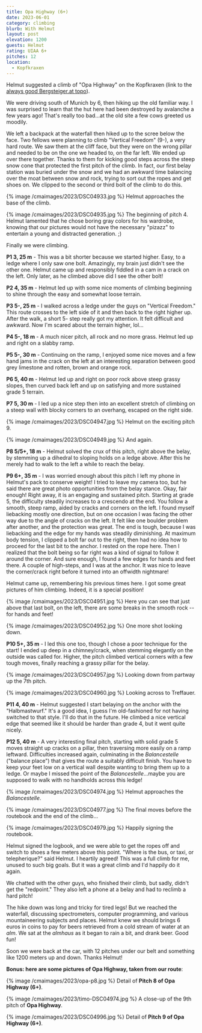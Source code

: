 ```yaml
---
title: Opa Highway (6+)
date: 2023-06-01
category: climbing
blurb: With Helmut
layout: post
elevation: 1200
guests: Helmut
rating: UIAA 6+
pitches: 12
location:
  - Kopfkraxen
---
```


Helmut suggested a climb of "Opa Highway" on the Kopfkraxen (link to the
[always good Bergsteiger.at topo](https://www.bergsteigen.com/touren/klettern/opa-highway-kopfkraxen/)).

We were driving south of Munich by 6, then hiking up the old familiar way.
I was surprised to learn that the hut here had been destroyed by avalanche
a few years ago! That's really too bad...at the old site a few cows
greeted us moodily.

We left a backpack at the waterfall then hiked up to the scree below the face.
Two fellows were planning to climb "Vertical Freedom" (9-), a very hard route.
We saw them at the cliff face, but they were on the wrong pillar and needed
to be on the one we headed to, on the far left. We ended up over there
together. Thanks to them for kicking good steps across the steep snow
cone that protected the first pitch of the climb. In fact, our first belay
station was buried under the snow and we had an awkward time balancing
over the moat between snow and rock, trying to sort out the ropes and get
shoes on. We clipped to the second or third bolt of the climb to do this.

{% image /cmaimages/2023/DSC04933.jpg %}
Helmut approaches the base of the climb.

{% image /cmaimages/2023/DSC04935.jpg %}
The beginning of pitch 4. Helmut lamented that he chose boring gray colors for
his wardrobe,
knowing that our pictures would not have the necessary "pizazz" to entertain
a young and distracted generation. ;)

Finally we were climbing.

**P1 3, 25 m** - This was a bit shorter because we started higher. Easy, to
a ledge where I only saw one bolt. Amazingly, my brain just didn't see the
other one. Helmut came up and responsibly fiddled in a cam in a crack on the
left. Only later, as he climbed above did I see the other bolt!

**P2 4, 35 m** - Helmut led up with some nice moments of climbing beginning
to shine through the easy and somewhat loose terrain.

**P3 5-, 25 m** - I walked across a ledge under the guys on "Vertical Freedom."
This route crosses to the left side of it and then back to the right higher
up. After the walk, a short 5- step really got my attention. It felt difficult
and awkward. Now I'm scared about the terrain higher, lol...

**P4 5-, 18 m** - A much nicer pitch, all rock and no more grass. Helmut led
up and right on a slabby ramp.

**P5 5-, 30 m** - Continuing on the ramp, I enjoyed some nice moves and a few
hand jams in the crack on the left at an interesting separation between
good grey limestone and rotten, brown and orange rock.

**P6 5, 40 m** - Helmut led up and right on poor rock above steep grassy slopes, then
curved back left and up on satisfying and more sustained grade 5 terrain.

**P7 5, 30 m** - I led up a nice step then into an excellent stretch of climbing
on a steep wall with blocky corners to an overhang, escaped on the right side.

{% image /cmaimages/2023/DSC04947.jpg %}
Helmut on the exciting pitch 9.

{% image /cmaimages/2023/DSC04949.jpg %}
And again.

**P8 5/5+, 18 m** - Helmut solved the crux of this pitch, right above the
belay, by stemming up a dihedral to sloping holds on a ledge above. After this
he merely had to walk to the left a while to reach the belay.

**P9 6+, 35 m** - I was worried enough about this pitch I left my phone in
Helmut's pack to conserve weight! I tried to leave my camera too, but he said
there are great photo opportunities from the belay stance. Okay, fair enough!
Right away, it is an engaging and sustained pitch. Starting at grade 5, the
difficulty steadily increases to a crescendo at the end. You follow a smooth,
steep ramp, aided by cracks and corners on the left. I found myself liebacking
mostly one direction, but on one occasion I was facing the other way due to
the angle of cracks on the left. It felt like one boulder problem after another,
and the protection was great. The end is tough, because I was liebacking
and the edge for my hands was steadily diminishing. At maximum body tension,
I clipped a bolt far out to the right, then had no idea how to proceed for
the last bit to the anchor. I rested on the rope here. Then I realized
that the bolt being so far right was a kind of signal to follow it around the
corner. And sure enough, I found a few edges for hands and feet there. A couple
of high-steps, and I was at the anchor. It was nice to leave the corner/crack
right before it turned into an offwidth nightmare!

Helmut came up, remembering his previous times here. I got some great pictures
of him climbing. Indeed, it is a special position!

{% image /cmaimages/2023/DSC04951.jpg %}
Here you can see that just above that last bolt, on the left, there are some
breaks in the smooth rock -- for hands and feet!

{% image /cmaimages/2023/DSC04952.jpg %}
One more shot looking down.


**P10 5+, 35 m** - I led this one too, though I chose a poor technique for the
start! I ended up deep in a chimney/crack, when stemming elegantly on the outside
was called for. Higher, the pitch climbed vertical corners with a few tough
moves, finally reaching a grassy pillar for the belay.

{% image /cmaimages/2023/DSC04957.jpg %}
Looking down from partway up the 7th pitch.

{% image /cmaimages/2023/DSC04960.jpg %}
Looking across to Treffauer.

**P11 4, 40 m** - Helmut suggested I start belaying on the anchor with the
"Halbmastwurf." It's a good idea, I guess I'm old-fashioned for not having switched
to that style. I'll do that in the future. He climbed a nice vertical edge
that seemed like it should be harder than grade 4, but it went quite nicely.

**P12 5, 40 m** - A very interesting final pitch, starting with solid grade 5
moves straight up cracks on a pillar, then traversing more easily on a ramp leftward.
Difficulties increased again, culminating in the *Balancestelle* ("balance place")
that gives the route a suitably difficult finish. You have to keep your feet
low on a vertical wall despite wanting to bring them up to a ledge. Or maybe I
missed the point of the *Balancestelle*...maybe you are supposed to walk
with no handholds across this ledge!

{% image /cmaimages/2023/DSC04974.jpg %}
Helmut approaches the *Balancestelle*.

{% image /cmaimages/2023/DSC04977.jpg %}
The final moves before the routebook and the end of the climb...

{% image /cmaimages/2023/DSC04979.jpg %}
Happily signing the routebook.

Helmut signed the logbook, and we were able to get the ropes off and switch to
shoes a few meters above this point. "Where is the bus, or taxi, or telepherique?"
said Helmut. I heartily agreed! This was a full climb for me, unused to such
big goals. But it was a great climb and I'd happily do it again.

We chatted with the other guys, who finished their climb, but sadly, didn't get
the "redpoint." They also left a phone at a belay and had to reclimb a hard pitch!

The hike down was long and tricky for tired legs! But we reached the waterfall,
discussing spectrometers, computer programming, and various mountaineering subjects
and places. Helmut knew we should brings 6 euros in coins to pay for beers
retrieved from a cold stream of water at an *alm*. We sat at the *almhaus* as
it began to rain a bit, and drank beer. Good fun!

Soon we were back at the car, with 12 pitches under our belt and something like
1200 meters up and down. Thanks Helmut!

**Bonus: here are some pictures of Opa Highway, taken from our route**:

{% image /cmaimages/2023/opa-p8.jpg %}
Detail of **Pitch 8 of Opa Highway (6+)**.

{% image /cmaimages/2023/timo-DSC04974.jpg %}
A close-up of the 9th pitch of **Opa Highway**.

{% image /cmaimages/2023/DSC04996.jpg %}
Detail of **Pitch 9 of Opa Highway (6+)**.

